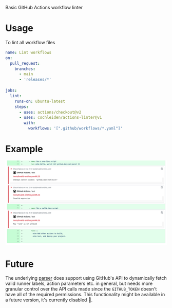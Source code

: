 Basic GitHub Actions workflow linter

# Usage

To lint all workflow files

```yaml
name: Lint workflows
on:
  pull_request:
    branches:
      - main
      - 'releases/*'

jobs:
  lint:
    runs-on: ubuntu-latest
    steps:
      - uses: actions/checkout@v2
      - uses: cschleiden/actions-linter@v1
        with:
          workflows: '[".github/workflows/*.yaml"]'
```

# Example

![](./media/example1.png)

# Future

The underlying [parser](https://www.github.com/cschleiden/github-actions-parser) does support using GitHub's API to dynamically fetch valid runner labels, action parameters etc. in general, but needs more granular control over the API calls made since the `GITHUB_TOKEN` doesn't have all of the required permissions. This functionality might be available in a future version, it's currently disabled 🤞.
